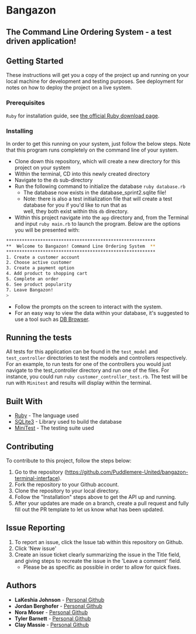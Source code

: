 # Bangazon

## The Command Line Ordering System - a test driven application!

## Getting Started

These instructions will get you a copy of the project up and running on your local machine for development and testing purposes. See deployment for notes on how to deploy the project on a live system.

### Prerequisites

``` Ruby ``` for installation guide, see [the official Ruby download page](https://www.ruby-lang.org/en/downloads/).

### Installing

In order to get this running on your system, just follow the below steps. Note that this program runs completely on the command line of your system.

- Clone down this repository, which will create a new directory for this project on your system
- Within the terminal, CD into this newly created directory
- Navigate to the ``` db ``` sub-directory
- Run the following command to initialize the database ``` ruby database.rb ```
    * The database now exists in the database_sprint2.sqlite file!
    * Note: there is also a test initialization file that will create a test database for you if you'd like to run that as    
    well, they both exist within this ``` db ``` directory.
- Within this project navigate into the ``` app ``` directory and, from the Terminal and input ``` ruby main.rb ``` to launch the program. Below are the options you will be presented with:

```bash
*********************************************************
**  Welcome to Bangazon! Command Line Ordering System  **
*********************************************************
1. Create a customer account
2. Choose active customer
3. Create a payment option
4. Add product to shopping cart
5. Complete an order
6. See product popularity
7. Leave Bangazon!
>
```
- Follow the prompts on the screen to interact with the system.
- For an easy way to view the data within your database, it's suggested to use a tool such as [DB Browser](http://sqlitebrowser.org/).


## Running the tests

All tests for this application can be found in the ```test_model``` and ```test_controller``` directories to test the models and controllers respectively. For an example, to run tests for one of the controllers you would just navigate to the test_controller directory and run one of the files. For instance, you could run ``` ruby customer_controller_test.rb ```. The test will be run with ``` Minitest ``` and results will display within the terminal.


## Built With

* [Ruby](http://ruby-lang.org/) - The language used
* [SQLite3](https://www.sqlite.org/version3.html) - Library used to build the database
* [MiniTest](https://github.com/seattlerb/minitest) - The testing suite used


## Contributing

To contribute to this project, follow the steps below:

1. Go to the repository (https://github.com/Puddlemere-United/bangazon-terminal-interface).
1. Fork the repository to your Github account.
1. Clone the repository to your local directory.
1. Follow the "Installation" steps above to get the API up and running.
1. After your updates are made on a branch, create a pull request and fully fill out the PR template to let us know what has been updated.

## Issue Reporting

1. To report an issue, click the Issue tab within this repository on Github.
1. Click 'New issue'
1. Create an issue ticket clearly summarizing the issue in the Title field, and giving steps to recreate the issue in the 'Leave a comment' field.
    * Please be as specific as possible in order to allow for quick fixes.

## Authors

* **LaKeshia Johnson** - [Personal Github](https://github.com/LaKeshiaJohnson)
* **Jordan Berghofer** - [Personal Github](https://github.com/jordanberghofer)
* **Nora Moser** - [Personal Github](https://github.com/NoraMoser)
* **Tyler Barnett** - [Personal Github](https://github.com/tylerb33)
* **Clay Massie** - [Personal Github](https://github.com/clmassie1)
